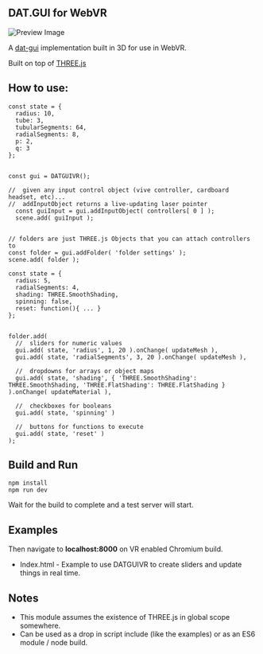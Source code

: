 ## DAT.GUI for WebVR

![Preview Image](http://i.imgur.com/BJ5u8Lz.png?2)

A [dat-gui](https://workshop.chromeexperiments.com/examples/gui/#1--Basic-Usage) implementation built in 3D for use in WebVR.

Built on top of [THREE.js](http://threejs.org/)

## How to use: ##
    const state = {
      radius: 10,
      tube: 3,
      tubularSegments: 64,
      radialSegments: 8,
      p: 2,
      q: 3
    };


    const gui = DATGUIVR();

    //  given any input control object (vive controller, cardboard headset, etc)...
    //  addInputObject returns a live-updating laser pointer
      const guiInput = gui.addInputObject( controllers[ 0 ] );
      scene.add( guiInput );


    // folders are just THREE.js Objects that you can attach controllers to
    const folder = gui.addFolder( 'folder settings' );
    scene.add( folder );

    const state = {
      radius: 5,
      radialSegments: 4,
      shading: THREE.SmoothShading,
      spinning: false,
      reset: function(){ ... }
    };


    folder.add(
      //  sliders for numeric values
      gui.add( state, 'radius', 1, 20 ).onChange( updateMesh ),
      gui.add( state, 'radialSegments', 3, 20 ).onChange( updateMesh ),

      //  dropdowns for arrays or object maps
      gui.add( state, 'shading', { 'THREE.SmoothShading': THREE.SmoothShading, 'THREE.FlatShading': THREE.FlatShading } ).onChange( updateMaterial ),
      
      //  checkboxes for booleans
      gui.add( state, 'spinning' )
      
      //  buttons for functions to execute
      gui.add( state, 'reset' )
    );



## Build and Run

    npm install
    npm run dev

Wait for the build to complete and a test server will start.

## Examples ##
Then navigate to **localhost:8000** on VR enabled Chromium build.
* Index.html - Example to use DATGUIVR to create sliders and update things in real time.



## Notes ##
* This module assumes the existence of THREE.js in global scope somewhere.
* Can be used as a drop in script include (like the examples) or as an  ES6 module / node build.




